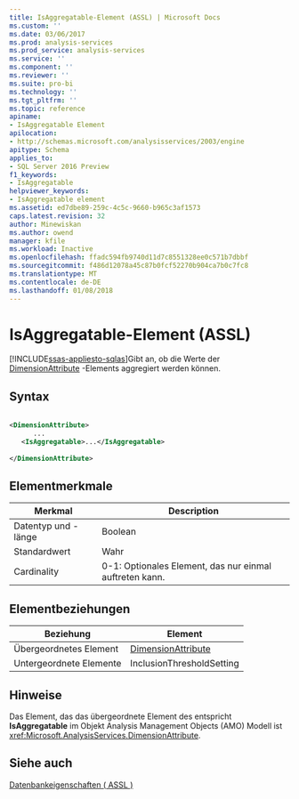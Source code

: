 ```yaml
---
title: IsAggregatable-Element (ASSL) | Microsoft Docs
ms.custom: ''
ms.date: 03/06/2017
ms.prod: analysis-services
ms.prod_service: analysis-services
ms.service: ''
ms.component: ''
ms.reviewer: ''
ms.suite: pro-bi
ms.technology: ''
ms.tgt_pltfrm: ''
ms.topic: reference
apiname:
- IsAggregatable Element
apilocation:
- http://schemas.microsoft.com/analysisservices/2003/engine
apitype: Schema
applies_to:
- SQL Server 2016 Preview
f1_keywords:
- IsAggregatable
helpviewer_keywords:
- IsAggregatable element
ms.assetid: ed7dbe89-259c-4c5c-9660-b965c3af1573
caps.latest.revision: 32
author: Minewiskan
ms.author: owend
manager: kfile
ms.workload: Inactive
ms.openlocfilehash: ffadc594fb9740d11d7c8551328ee0c571b7dbbf
ms.sourcegitcommit: f486d12078a45c87b0fcf52270b904ca7b0c7fc8
ms.translationtype: MT
ms.contentlocale: de-DE
ms.lasthandoff: 01/08/2018
---
```

# <a name="isaggregatable-element-assl"></a>IsAggregatable-Element (ASSL)
[!INCLUDE[ssas-appliesto-sqlas](../../../includes/ssas-appliesto-sqlas.md)]Gibt an, ob die Werte der [DimensionAttribute](../../../analysis-services/scripting/data-type/dimensionattribute-data-type-assl.md) -Elements aggregiert werden können.  
  
## <a name="syntax"></a>Syntax  
  
```xml  
  
<DimensionAttribute>  
      ...  
   <IsAggregatable>...</IsAggregatable>  
  
</DimensionAttribute>  
```  
  
## <a name="element-characteristics"></a>Elementmerkmale  
  
|Merkmal|Description|  
|--------------------|-----------------|  
|Datentyp und -länge|Boolean|  
|Standardwert|Wahr|  
|Cardinality|0-1: Optionales Element, das nur einmal auftreten kann.|  
  
## <a name="element-relationships"></a>Elementbeziehungen  
  
|Beziehung|Element|  
|------------------|-------------|  
|Übergeordnetes Element|[DimensionAttribute](../../../analysis-services/scripting/data-type/dimensionattribute-data-type-assl.md)|  
|Untergeordnete Elemente|InclusionThresholdSetting|  
  
## <a name="remarks"></a>Hinweise  
 Das Element, das das übergeordnete Element des entspricht **IsAggregatable** im Objekt Analysis Management Objects (AMO) Modell ist <xref:Microsoft.AnalysisServices.DimensionAttribute>.  
  
## <a name="see-also"></a>Siehe auch  
 [Datenbankeigenschaften &#40; ASSL &#41;](../../../analysis-services/scripting/properties/properties-assl.md)  
  
  
